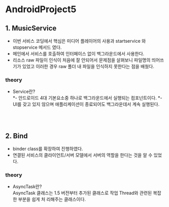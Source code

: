 # AndroidProject5

## **1. MusicService**  
- 이번 서비스 코딩에서 핵심은 미디어 플레이어의 사용과 startservice 와 stopservice 메서드
였다.  
- 메인에서 서비스를 호출하여 인터페이스 없이 백그라운드에서 사용한다.
- 리소스 raw 파일이 인식이 처음에 잘 안되어서 문제점을 살펴보니 파일명의 띄어쓰기가 있었고 이러한 경우 raw 폴더 내 파일을 인식하지 못한다는 점을 배웠다.

### **theory**
- Service란?  
*- 안드로이드 4대 기본요소중 하나로 백그라운드에서 실행되는 컴포넌트이다. 
*- UI를 갖고 있지 않으며 애플리케이션이 종료되어도 백그라운데서 계속 실행된다.



<br/><br/>


## **2. Bind**  
- binder class를 확장하여 진행하였다.  
- 연결된 서비스의 클라이언트/서버 모델에서 서버의 역할을 한다는 것을 알 수 있었다.  

### **theory**
- AsyncTask란?  
AsyncTask 클래스는 1.5 버전부터 추가된 클래스로 작업 Thread와 관련된 복잡한 부분을 쉽게 처
리해주는 클래스이다.  










